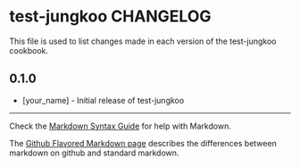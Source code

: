 test-jungkoo CHANGELOG
======================

This file is used to list changes made in each version of the test-jungkoo cookbook.

0.1.0
-----
- [your_name] - Initial release of test-jungkoo

- - -
Check the [Markdown Syntax Guide](http://daringfireball.net/projects/markdown/syntax) for help with Markdown.

The [Github Flavored Markdown page](http://github.github.com/github-flavored-markdown/) describes the differences between markdown on github and standard markdown.
